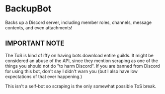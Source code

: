 # BackupBot
Backs up a Discord server, including member roles, channels, message contents, and even attachments!

## IMPORTANT NOTE
The ToS is kind of iffy on having bots download entire guilds. It might be considered an abuse of the API,
since they mention scraping as one of the things you should not do "to harm Discord". If you are banned from
Discord for using this bot, don't say I didn't warn you (but I also have low expectations of that ever happening.)

This isn't a self-bot so scraping is the only somewhat possible ToS break.
